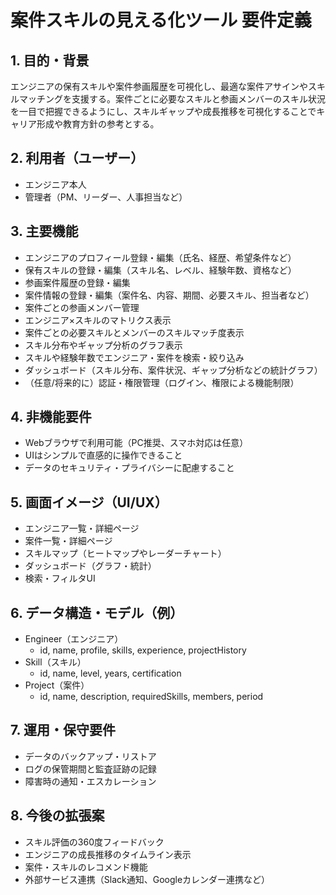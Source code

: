 # 案件スキルの見える化ツール 要件定義

## 1. 目的・背景
エンジニアの保有スキルや案件参画履歴を可視化し、最適な案件アサインやスキルマッチングを支援する。案件ごとに必要なスキルと参画メンバーのスキル状況を一目で把握できるようにし、スキルギャップや成長推移を可視化することでキャリア形成や教育方針の参考とする。

## 2. 利用者（ユーザー）
- エンジニア本人
- 管理者（PM、リーダー、人事担当など）

## 3. 主要機能
- エンジニアのプロフィール登録・編集（氏名、経歴、希望条件など）
- 保有スキルの登録・編集（スキル名、レベル、経験年数、資格など）
- 参画案件履歴の登録・編集
- 案件情報の登録・編集（案件名、内容、期間、必要スキル、担当者など）
- 案件ごとの参画メンバー管理
- エンジニア×スキルのマトリクス表示
- 案件ごとの必要スキルとメンバーのスキルマッチ度表示
- スキル分布やギャップ分析のグラフ表示
- スキルや経験年数でエンジニア・案件を検索・絞り込み
- ダッシュボード（スキル分布、案件状況、ギャップ分析などの統計グラフ）
- （任意/将来的に）認証・権限管理（ログイン、権限による機能制限）

## 4. 非機能要件
- Webブラウザで利用可能（PC推奨、スマホ対応は任意）
- UIはシンプルで直感的に操作できること
- データのセキュリティ・プライバシーに配慮すること

## 5. 画面イメージ（UI/UX）
- エンジニア一覧・詳細ページ
- 案件一覧・詳細ページ
- スキルマップ（ヒートマップやレーダーチャート）
- ダッシュボード（グラフ・統計）
- 検索・フィルタUI

## 6. データ構造・モデル（例）
- Engineer（エンジニア）
  - id, name, profile, skills, experience, projectHistory
- Skill（スキル）
  - id, name, level, years, certification
- Project（案件）
  - id, name, description, requiredSkills, members, period

## 7. 運用・保守要件
- データのバックアップ・リストア
- ログの保管期間と監査証跡の記録
- 障害時の通知・エスカレーション

## 8. 今後の拡張案
- スキル評価の360度フィードバック
- エンジニアの成長推移のタイムライン表示
- 案件・スキルのレコメンド機能
- 外部サービス連携（Slack通知、Googleカレンダー連携など） 